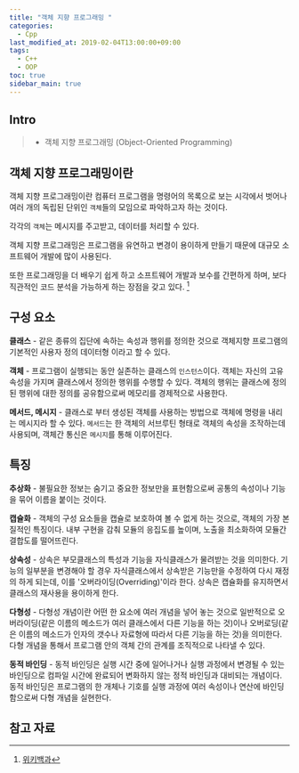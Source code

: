 ```yaml
---
title: "객체 지향 프로그래밍 "
categories: 
  - Cpp
last_modified_at: 2019-02-04T13:00:00+09:00
tags: 
  - C++
  - OOP
toc: true
sidebar_main: true
---
```


## Intro

> - 객체 지향 프로그래밍 (Object-Oriented Programming)


## 객체 지향 프로그래밍이란

객체 지향 프로그래밍이란 컴퓨터 프로그램을 명령어의 목록으로 보는 시각에서 벗어나 여러 개의 독립된 단위인 ```객체```들의 모임으로 파악하고자 하는 것이다.


각각의 ```객체```는 메시지를 주고받고, 데이터를 처리할 수 있다.


객체 지향 프로그래밍은 프로그램을 유연하고 변경이 용이하게 만들기 때문에 대규모 소프트웨어 개발에 많이 사용된다. 

또한 프로그래밍을 더 배우기 쉽게 하고 소프트웨어 개발과 보수를 간편하게 하며, 보다 직관적인 코드 분석을 가능하게 하는 장점을 갖고 있다. [^1]

[^1]:[위키백과](https://ko.wikipedia.org/wiki/%EA%B0%9D%EC%B2%B4_%EC%A7%80%ED%96%A5_%ED%94%84%EB%A1%9C%EA%B7%B8%EB%9E%98%EB%B0%8D)


## 구성 요소

**클래스** - 같은 종류의 집단에 속하는 속성과 행위를 정의한 것으로 객체지향 프로그램의 기본적인 사용자 정의 데이터형 이라고 할 수 있다. 

**객체** - 프로그램이 실행되는 동안 실존하는 클래스의 ```인스턴스```이다. 객체는 자신의 고유 속성을 가지며 클래스에서 정의한 행위를 수행할 수 있다. 
객체의 행위는 클래스에 정의된 행위에 대한 정의를 공유함으로써 메모리를 경제적으로 사용한다.

**메서드, 메시지** - 클래스로 부터 생성된 객체를 사용하는 방법으로 객체에 명령을 내리는 메시지라 할 수 있다. ```메서드```는 한 객체의 서브루틴 형태로 객체의 속성을 조작하는데 사용되며, 객체간 통신은 ``메시지``를 통해 이루어진다.


## 특징

**추상화** - 불필요한 정보는 숨기고 중요한 정보만을 표현함으로써 공통의 속성이나 기능을 묶어 이름을 붙이는 것이다.

**캡슐화** - 객체의 구성 요소들을 캡슐로 보호하여 볼 수 없게 하는 것으로, 객체의 가장 본질적인 특징이다. 내부 구현을 감춰 모듈의 응집도를 높이며, 노출을 최소화하여 모듈간 결합도를 떨어뜨린다. 

**상속성** - 상속은 부모클래스의 특성과 기능을 자식클래스가 물려받는 것을 의미한다. 기능의 일부분을 변경해야 할 경우 자식클래스에서 상속받은 기능만을 수정하여 다시 재정의 하게 되는데, 이를 '오버라이딩(Overriding)'이라 한다. 상속은 캡슐화를 유지하면서 클래스의 재사용을 용이하게 한다.

**다형성** - 다형성 개념이란 어떤 한 요소에 여러 개념을 넣어 놓는 것으로 일반적으로 오버라이딩(같은 이름의 메소드가 여러 클래스에서 다른 기능을 하는 것)이나 오버로딩(같은 이름의 메소드가 인자의 갯수나 자료형에 따라서 다른 기능을 하는 것)을 의미한다. 다형 개념을 통해서 프로그램 안의 객체 간의 관계를 조직적으로 나타낼 수 있다.

**동적 바인딩** - 동적 바인딩은 실행 시간 중에 일어나거나 실행 과정에서 변경될 수 있는 바인딩으로 컴파일 시간에 완료되어 변화하지 않는 정적 바인딩과 대비되는 개념이다. 동적 바인딩은 프로그램의 한 개체나 기호를 실행 과정에 여러 속성이나 연산에 바인딩함으로써 다형 개념을 실현한다.

## 참고 자료

